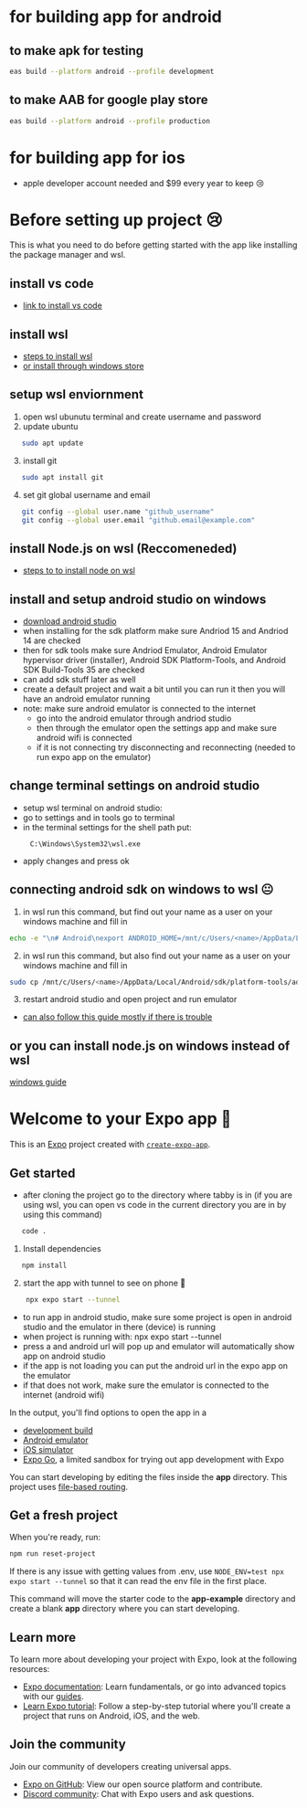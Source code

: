 # for building app for android 
## to make apk for testing
```bash
eas build --platform android --profile development
```
## to make AAB for google play store
```bash
eas build --platform android --profile production
```

# for building app for ios 
- apple developer account needed and $99 every year to keep :cry:

# Before setting up project 😢
This is what you need to do before getting started with the app like installing
the package manager and wsl. 

## install vs code 
- [link to install vs code](https://code.visualstudio.com/)

## install wsl 
- [steps to install wsl](https://learn.microsoft.com/en-us/windows/wsl/install)
- [or install through windows store](https://apps.microsoft.com/detail/9pdxgncfsczv?hl=en-us&gl=US)

## setup wsl enviornment
1. open wsl ubunutu terminal and create username and password
2. update ubuntu
```bash
   sudo apt update
```
3. install git 
```bash
   sudo apt install git
```
4. set git global username and email
```bash
   git config --global user.name "github_username"
   git config --global user.email "github.email@example.com"
 ```

## install Node.js on wsl (Reccomeneded)
- [steps to to install node on wsl](https://learn.microsoft.com/en-us/windows/dev-environment/javascript/nodejs-on-wsl)

## install and setup android studio on windows 
- [download android studio](https://developer.android.com/studio)
- when installing for the sdk platform make sure Andriod 15 and Andriod 14 are checked
- then for sdk tools make sure Andriod Emulator, Android Emulator hypervisor driver (installer), Android SDK Platform-Tools, and Android SDK Build-Tools 35 are checked 
- can add sdk stuff later as well 
- create a default project and wait a bit until you can run it then you will have an android emulator running 
- note: make sure android emulator is connected to the internet
   - go into the android emulator through andriod studio 
   - then through the emulator open the settings app and make sure android wifi is connected
   - if it is not connecting try disconnecting and reconnecting (needed to run expo app on the emulator)

## change terminal settings on android studio
- setup wsl terminal on android studio: 
- go to settings and in tools go to terminal 
- in the terminal settings for the shell path put: 
```
     C:\Windows\System32\wsl.exe
```
- apply changes and press ok 

## connecting android sdk on windows to wsl 😐
1. in wsl run this command, but find out your name as a user on your windows machine and fill in
```bash
echo -e "\n# Android\nexport ANDROID_HOME=/mnt/c/Users/<name>/AppData/Local/Android/Sdk\nexport WSLENV=ANDROID_HOME/p" >> $HOME/.bashrc && source $HOME/.bashrc
 ```
2. in wsl run this command, but also find out your name as a user on your windows machine and fill in
```bash
sudo cp /mnt/c/Users/<name>/AppData/Local/Android/sdk/platform-tools/adb.exe /mnt/c/Users/<name>/AppData/Local/Android/sdk/platform-tools/adb
 ```

 3. restart android studio and open project and run emulator

- [can also follow this guide mostly if there is trouble](https://medium.com/@akbarimo/developing-react-native-with-expo-android-emulators-on-wsl2-linux-subsystem-ad5a8b0fa23c)

## or you can install node.js on windows instead of wsl
[windows guide](https://www.freecodecamp.org/news/nvm-for-windows-how-to-download-and-install-node-version-manager-in-windows-10/)

# Welcome to your Expo app 👋

This is an [Expo](https://expo.dev) project created with [`create-expo-app`](https://www.npmjs.com/package/create-expo-app).

## Get started 
- after cloning the project go to the directory where tabby is in (if you are using wsl, you can open vs code in the current directory you are in by using this command) 
```bash
   code .
```

1. Install dependencies

```bash
   npm install
```

2. start the app with tunnel to see on phone 👀

```bash
    npx expo start --tunnel
```
   - to run app in android studio, make sure some project is open in android studio and the emulator in there (device) is running
   - when project is running with: npx expo start --tunnel
   - press a and android url will pop up and emulator will automatically show app on android studio
   - if the app is not loading you can put the android url in the expo app on the emulator
   - if that does not work, make sure the emulator is connected to the internet (android wifi)

In the output, you'll find options to open the app in a

- [development build](https://docs.expo.dev/develop/development-builds/introduction/)
- [Android emulator](https://docs.expo.dev/workflow/android-studio-emulator/)
- [iOS simulator](https://docs.expo.dev/workflow/ios-simulator/)
- [Expo Go](https://expo.dev/go), a limited sandbox for trying out app development with Expo

You can start developing by editing the files inside the **app** directory. This project uses [file-based routing](https://docs.expo.dev/router/introduction).

## Get a fresh project

When you're ready, run:

```bash
npm run reset-project
```

If there is any issue with getting values from .env, use 
`NODE_ENV=test npx expo start --tunnel`
so that it can read the env file in the first place.

This command will move the starter code to the **app-example** directory and create a blank **app** directory where you can start developing.

## Learn more

To learn more about developing your project with Expo, look at the following resources:

- [Expo documentation](https://docs.expo.dev/): Learn fundamentals, or go into advanced topics with our [guides](https://docs.expo.dev/guides).
- [Learn Expo tutorial](https://docs.expo.dev/tutorial/introduction/): Follow a step-by-step tutorial where you'll create a project that runs on Android, iOS, and the web.

## Join the community

Join our community of developers creating universal apps.

- [Expo on GitHub](https://github.com/expo/expo): View our open source platform and contribute.
- [Discord community](https://chat.expo.dev): Chat with Expo users and ask questions.
